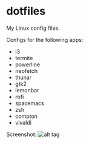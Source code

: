 # dotfiles
My Linux config files.

Configs for the following apps:
 - i3
 - termite
 - powerline
 - neofetch
 - thunar
 - gtk2
 - lemonbar
 - rofi
 - spacemacs
 - zsh
 - compton
 - vivaldi

Screenshot:
![alt tag](http://i.imgur.com/rACjhOs.jpg)
